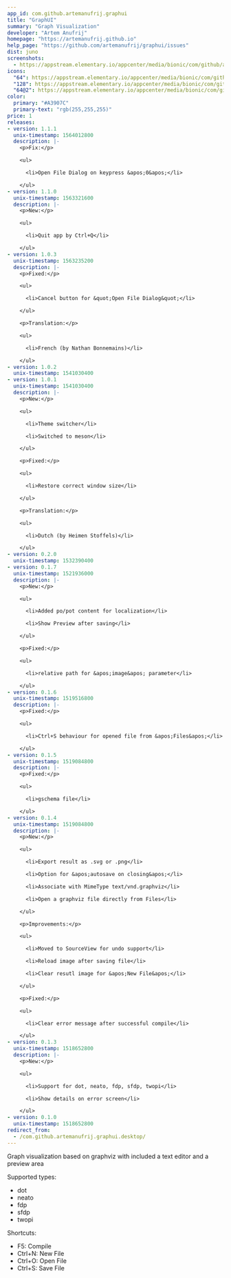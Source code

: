```yaml
---
app_id: com.github.artemanufrij.graphui
title: "GraphUI"
summary: "Graph Visualization"
developer: "Artem Anufrij"
homepage: "https://artemanufrij.github.io"
help_page: "https://github.com/artemanufrij/graphui/issues"
dist: juno
screenshots:
  - https://appstream.elementary.io/appcenter/media/bionic/com/github/artemanufrij.graphui/125BCC292BB5D760ADB805BD65F0A147/screenshots/image-1_orig.png
icons:
  "64": https://appstream.elementary.io/appcenter/media/bionic/com/github/artemanufrij.graphui/125BCC292BB5D760ADB805BD65F0A147/icons/64x64/com.github.artemanufrij.graphui_com.github.artemanufrij.graphui.png
  "128": https://appstream.elementary.io/appcenter/media/bionic/com/github/artemanufrij.graphui/125BCC292BB5D760ADB805BD65F0A147/icons/128x128/com.github.artemanufrij.graphui_com.github.artemanufrij.graphui.png
  "64@2": https://appstream.elementary.io/appcenter/media/bionic/com/github/artemanufrij.graphui/125BCC292BB5D760ADB805BD65F0A147/icons/64x64@2/com.github.artemanufrij.graphui_com.github.artemanufrij.graphui.png
color:
  primary: "#A3907C"
  primary-text: "rgb(255,255,255)"
price: 1
releases:
- version: 1.1.1
  unix-timestamp: 1564012800
  description: |-
    <p>Fix:</p>

    <ul>

      <li>Open File Dialog on keypress &apos;0&apos;</li>

    </ul>
- version: 1.1.0
  unix-timestamp: 1563321600
  description: |-
    <p>New:</p>

    <ul>

      <li>Quit app by Ctrl+Q</li>

    </ul>
- version: 1.0.3
  unix-timestamp: 1563235200
  description: |-
    <p>Fixed:</p>

    <ul>

      <li>Cancel button for &quot;Open File Dialog&quot;</li>

    </ul>

    <p>Translation:</p>

    <ul>

      <li>French (by Nathan Bonnemains)</li>

    </ul>
- version: 1.0.2
  unix-timestamp: 1541030400
- version: 1.0.1
  unix-timestamp: 1541030400
  description: |-
    <p>New:</p>

    <ul>

      <li>Theme switcher</li>

      <li>Switched to meson</li>

    </ul>

    <p>Fixed:</p>

    <ul>

      <li>Restore correct window size</li>

    </ul>

    <p>Translation:</p>

    <ul>

      <li>Dutch (by Heimen Stoffels)</li>

    </ul>
- version: 0.2.0
  unix-timestamp: 1532390400
- version: 0.1.7
  unix-timestamp: 1521936000
  description: |-
    <p>New:</p>

    <ul>

      <li>Added po/pot content for localization</li>

      <li>Show Preview after saving</li>

    </ul>

    <p>Fixed:</p>

    <ul>

      <li>relative path for &apos;image&apos; parameter</li>

    </ul>
- version: 0.1.6
  unix-timestamp: 1519516800
  description: |-
    <p>Fixed:</p>

    <ul>

      <li>Ctrl+S behaviour for opened file from &apos;Files&apos;</li>

    </ul>
- version: 0.1.5
  unix-timestamp: 1519084800
  description: |-
    <p>Fixed:</p>

    <ul>

      <li>gschema file</li>

    </ul>
- version: 0.1.4
  unix-timestamp: 1519084800
  description: |-
    <p>New:</p>

    <ul>

      <li>Export result as .svg or .png</li>

      <li>Option for &apos;autosave on closing&apos;</li>

      <li>Associate with MimeType text/vnd.graphviz</li>

      <li>Open a graphviz file directly from Files</li>

    </ul>

    <p>Improvements:</p>

    <ul>

      <li>Moved to SourceView for undo support</li>

      <li>Reload image after saving file</li>

      <li>Clear resutl image for &apos;New File&apos;</li>

    </ul>

    <p>Fixed:</p>

    <ul>

      <li>Clear error message after successful compile</li>

    </ul>
- version: 0.1.3
  unix-timestamp: 1518652800
  description: |-
    <p>New:</p>

    <ul>

      <li>Support for dot, neato, fdp, sfdp, twopi</li>

      <li>Show details on error screen</li>

    </ul>
- version: 0.1.0
  unix-timestamp: 1518652800
redirect_from:
  - /com.github.artemanufrij.graphui.desktop/
---
```


<p>Graph visualization based on graphviz with included a text editor and a preview area</p>
<p>Supported types:</p>
<ul>
  <li>dot</li>
  <li>neato</li>
  <li>fdp</li>
  <li>sfdp</li>
  <li>twopi</li>
</ul>
<p>Shortcuts:</p>
<ul>
  <li>F5: Compile</li>
  <li>Ctrl+N: New File</li>
  <li>Ctrl+O: Open File</li>
  <li>Ctrl+S: Save File</li>
</ul>